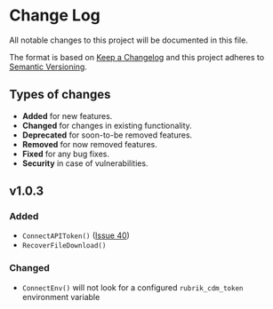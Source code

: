 # Change Log

All notable changes to this project will be documented in this file.

The format is based on [Keep a Changelog](http://keepachangelog.com/)
and this project adheres to [Semantic Versioning](http://semver.org/).

## Types of changes

- **Added** for new features.
- **Changed** for changes in existing functionality.
- **Deprecated** for soon-to-be removed features.
- **Removed** for now removed features.
- **Fixed** for any bug fixes.
- **Security** in case of vulnerabilities.


## v1.0.3

### Added

- `ConnectAPIToken()` ([Issue 40](https://github.com/rubrikinc/rubrik-sdk-for-go/issues/40))
- `RecoverFileDownload()` 


### Changed

- `ConnectEnv()` will not look for a configured `rubrik_cdm_token` environment variable